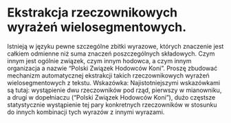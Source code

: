 Ekstrakcja rzeczownikowych wyrażeń wielosegmentowych. 
=====================================================

Istnieją w języku pewne szczególne zbitki wyrazowe, których znaczenie jest całkiem odmienne niż suma znaczeń poszczególnych składowych. Czym innym jest ogólnie związek, czym innym hodowca, a czym innym organizacja a nazwie “Polski Związek Hodowców Koni”. Proszę zbudować mechanizm automatycznej ekstrakcji takich rzeczownikowych wyrażeń wielosegmentowych z tekstu. Wskazówka: Najistotniejszymi wskazówkami są tutaj: wystąpienie dwu rzeczowników pod rząd, pierwszy w mianowniku, a drugi w  dopełniaczu (“Polski Związek Hodowców Koni”), dużo częstsze statystycznie wystąpienie tej pary konkretnych rzeczowników w stosunku do innych kombinacji tych wyrazów z innymi wyrazami.
